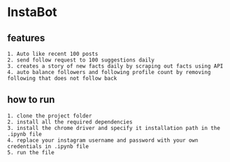 # InstaBot
## features
	1. Auto like recent 100 posts
 	2. send follow request to 100 suggestions daily
 	3. creates a story of new facts daily by scraping out facts using API
 	4. auto balance followers and following profile count by removing following that does not follow back

## how to run
	1. clone the project folder 
	2. install all the required dependencies
	3. install the chrome driver and specify it installation path in the .ipynb file
	4. replace your instagram username and password with your own credentials in .ipynb file
	5. run the file  
